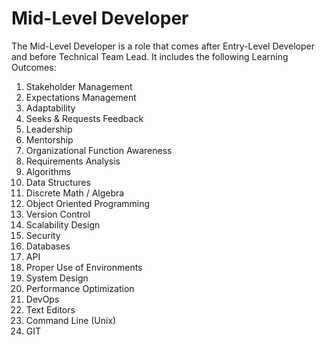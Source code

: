 # Mid-Level Developer

The Mid-Level Developer is a role that comes after Entry-Level Developer and before Technical Team Lead. It includes the following Learning Outcomes:

1. Stakeholder Management
2. Expectations Management
3. Adaptability
4. Seeks & Requests Feedback
5. Leadership
6. Mentorship
7. Organizational Function Awareness
8. Requirements Analysis
9. Algorithms
10. Data Structures
11. Discrete Math / Algebra
12. Object Oriented Programming
13. Version Control
14. Scalability Design
15. Security
16. Databases
17. API
18. Proper Use of Environments
18. System Design
20. Performance Optimization
21. DevOps
22. Text Editors
23. Command Line (Unix)
24. GIT
